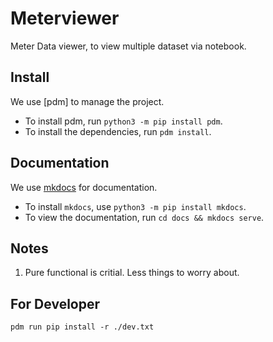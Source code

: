 # Meterviewer

Meter Data viewer, to view multiple dataset via notebook.

## Install

We use [pdm] to manage the project.

- To install pdm, run `python3 -m pip install pdm`.
- To install the dependencies, run `pdm install`.

## Documentation

We use [mkdocs](https://www.mkdocs.org/) for documentation.

- To install `mkdocs`, use `python3 -m pip install mkdocs`.
- To view the documentation, run `cd docs && mkdocs serve`.

## Notes

1. Pure functional is critial. Less things to worry about.


## For Developer

`pdm run pip install -r ./dev.txt`
